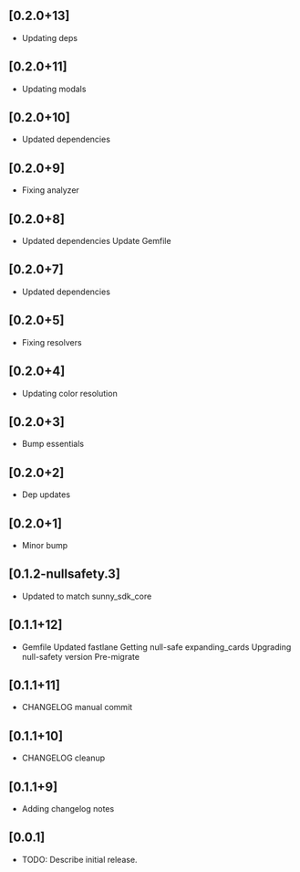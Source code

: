 ## [0.2.0+13]
 * Updating deps

## [0.2.0+11]
 * Updating modals

## [0.2.0+10]
 * Updated dependencies

## [0.2.0+9]
 * Fixing analyzer

## [0.2.0+8]
 * Updated dependencies
Update Gemfile

## [0.2.0+7]
 * Updated dependencies

## [0.2.0+5]
 * Fixing resolvers

## [0.2.0+4]
 * Updating color resolution

## [0.2.0+3]
 * Bump essentials

## [0.2.0+2]
 * Dep updates

## [0.2.0+1]
 * Minor bump

## [0.1.2-nullsafety.3]
 * Updated to match sunny_sdk_core

## [0.1.1+12]
 * Gemfile
Updated fastlane
Getting null-safe expanding_cards
Upgrading null-safety version
Pre-migrate

## [0.1.1+11]
 * CHANGELOG manual commit

## [0.1.1+10]
 * CHANGELOG cleanup

## [0.1.1+9] 
 * Adding changelog notes

## [0.0.1] 
 * TODO: Describe initial release.

